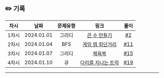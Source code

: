 ## ✏️ 기록   

| 차시 |    날짜    | 문제유형 | 링크 |                                  풀이                                   |
|:----:|:---------:|:----:|:-----:|:---------------------------------------------------------------------:|
| 1차시 | 2024.01.01 |  그리디  | <a href="https://school.programmers.co.kr/learn/courses/30/lessons/42883">큰 수 만들기</a>   | [#2](https://github.com/AlgoLeadMe/AlgoLeadMe-4/pull/2) |
| 2차시 | 2024.01.04 |  BFS  | <a href="https://school.programmers.co.kr/learn/courses/30/lessons/1844">게임 맵 최단거리</a>   | [#11](https://github.com/AlgoLeadMe/AlgoLeadMe-4/pull/11) |
| 3차시 | 2024.01.07 |  그리디  | <a href="https://school.programmers.co.kr/learn/courses/30/lessons/42862">체육복</a>   | [#15](https://github.com/AlgoLeadMe/AlgoLeadMe-4/pull/15) |
| 4차시 | 2024.01.10 |  큐  | <a href="https://school.programmers.co.kr/learn/courses/30/lessons/42583">다리를 지나는 트럭</a>   | [#19](https://github.com/AlgoLeadMe/AlgoLeadMe-4/pull/19) |

---
